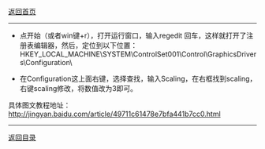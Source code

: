 
[返回首页](./Home)

***

- 点开始（或者win键+r），打开运行窗口，输入regedit 回车，这样就打开了注册表编辑器，然后，定位到以下位置： HKEY_LOCAL_MACHINE\\SYSTEM\\ControlSet001\\Control\\GraphicsDrivers\\Configuration\\

- 在Configuration这上面右键，选择查找，输入Scaling，在右框找到scaling，右键scaling修改，将数值改为3即可。


具体图文教程地址：
http://jingyan.baidu.com/article/49711c61478e7bfa441b7cc0.html

***
[返回目录](./常见问题指南)